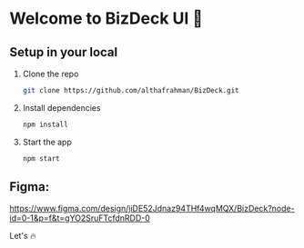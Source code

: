 # Welcome to BizDeck UI 👋

## Setup in your local

1. Clone the repo
   ```bash
   git clone https://github.com/althafrahman/BizDeck.git
   ```

2. Install dependencies

   ```bash
   npm install
   ```

3. Start the app

   ```bash
   npm start
   ```
## Figma: 
https://www.figma.com/design/jiDE52Jdnaz94THf4wqMQX/BizDeck?node-id=0-1&p=f&t=gYO2SruFTcfdnRDD-0

Let's 🔥

